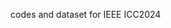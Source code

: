 
codes and dataset for IEEE ICC2024 
<!--- just
## Prerequisites
Ubuntu 16.04 (or mac), Tensorflow v1.5.0 or higher, 
Python 3.5 or higher



## Train a model using additional physical layer traces:
* In `sim`, training set is in `cooked_traces`, validation set is in `cooked_test_traces`, run 
```
python3 multi_agent.py
```
  
* hyperparameters (line 15-18): 
  1. `LAYER` and `NEURON`: number of hidden layes and neurons, respectively.
  2. `SCHEME`: lower-layer information index (listed in `ENUM`), if `SCHEME` is empty, then it reduces to the baseline `pensieve`
  3. `EPOCHS`: Training epoches
  
## Test the model
* An example model is saved in ./model/`nn_model_layer={LAYER}_neuron={NEURON}_ep_{EPOCH}.ckpt`
* terminal run 
```
python3 rl_no_training.py SUBSET EPOCH BASE LAYER NEURON
```
  
  1. Change `SCHEME` based on the model in `rl_no_training.py`
  2. `SUBSET`: index of dataset (1-5)
  3. `BASE: folder name for the corresponding model 



## Acknowledgements

Thanks [pensieve](https://github.com/hongzimao/pensieve) for open-sourcing codes of RL for adaptive video streaming

 ---> 
